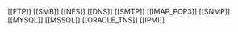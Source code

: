 [[FTP]]
[[SMB]]
[[NFS]]
[[DNS]]
[[SMTP]]
[[IMAP_POP3]]
[[SNMP]]
[[MYSQL]]
[[MSSQL]]
[[ORACLE_TNS]]
[[IPMI]]